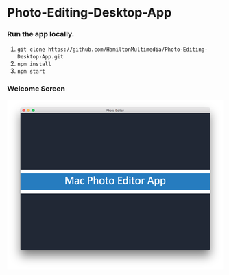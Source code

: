 # Photo-Editing-Desktop-App

### Run the app locally.
1.  `git clone https://github.com/HamiltonMultimedia/Photo-Editing-Desktop-App.git`
2. `npm install`
3. `npm start`

### Welcome Screen
![](./images/mpe-screenshot.png)


